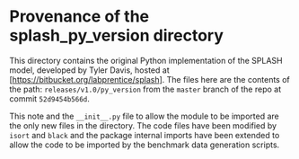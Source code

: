 # Provenance of the splash_py_version directory

This directory contains the original Python implementation of the SPLASH model,
developed by Tyler Davis, hosted at [https://bitbucket.org/labprentice/splash]. The
files here are the contents of the path: `releases/v1.0/py_version` from the `master`
branch of the repo at commit `52d9454b566d`.

This note and the `__init__.py` file to allow the module to be imported are the only
new files in the directory. The code files have been modified by `isort` and `black` and
the package internal imports have been extended to allow the code to be imported by the
benchmark data generation scripts.
